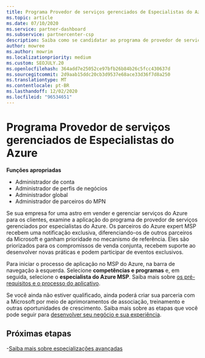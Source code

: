 ```yaml
---
title: Programa Provedor de serviços gerenciados de Especialistas do Azure
ms.topic: article
ms.date: 07/10/2020
ms.service: partner-dashboard
ms.subservice: partnercenter-csp
description: Saiba como se candidatar ao programa de provedor de serviços gerenciados do especialista do Azure para se destacar de outros parceiros e obter a prioridade mais alta no mecanismo de referência.
author: mowree
ms.author: mowrim
ms.localizationpriority: medium
ms.custom: SEOJULY.20
ms.openlocfilehash: 364add7e25052ce97bfb26b84b26c5fcc430637d
ms.sourcegitcommit: 2d9aab15ddc20cb3d9537e68ace33d36f7d8a250
ms.translationtype: MT
ms.contentlocale: pt-BR
ms.lasthandoff: 12/02/2020
ms.locfileid: "96534651"
---
```

# <a name="azure-expert-managed-services-provider-program"></a>Programa Provedor de serviços gerenciados de Especialistas do Azure

**Funções apropriadas**

- Administrador de conta
- Administrador de perfis de negócios
- Administrador global
- Administrador de parceiros do MPN

Se sua empresa for uma astro em vender e gerenciar serviços do Azure para os clientes, examine a aplicação do programa de provedor de serviços gerenciados por especialistas do Azure. Os parceiros do Azure expert MSP recebem uma notificação exclusiva, diferenciando-os de outros parceiros da Microsoft e ganham prioridade no mecanismo de referência. Eles são priorizados para os compromissos de venda conjunta, recebem suporte ao desenvolver novas práticas e podem participar de eventos exclusivos.

Para iniciar o processo de aplicação no MSP do Azure, na barra de navegação à esquerda. Selecione **competências e programas** e, em seguida, selecione o **especialista do Azure MSP**. Saiba mais sobre [os pré-requisitos e o processo do aplicativo](https://partner.microsoft.com/membership/azure-expert-msp). 

Se você ainda não estiver qualificado, ainda poderá criar sua parceria com a Microsoft por meio de aprimoramentos de associação, treinamento e outras oportunidades de crescimento.
Saiba mais sobre as etapas que você pode seguir para [desenvolver seu negócio e sua experiência](https://partner.microsoft.com/membership/azure-expert-msp).

## <a name="next-steps"></a>Próximas etapas

-[Saiba mais sobre especializações avançadas](advanced-specializations.md)